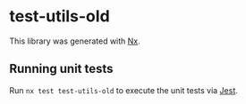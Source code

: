 # test-utils-old

This library was generated with [Nx](https://nx.dev).

## Running unit tests

Run `nx test test-utils-old` to execute the unit tests via [Jest](https://jestjs.io).
